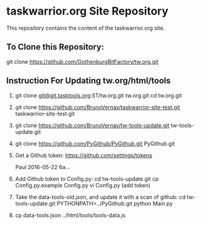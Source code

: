 # taskwarrior.org Site Repository

This repository contains the content of the taskwarrior.org site.


## To Clone this Repository:

   git clone https://github.com/GothenburgBitFactory/tw.org.git


## Instruction For Updating tw.org/html/tools

1. git clone git@git.tasktools.org:ST/tw.org.git tw.org.git
   cd tw.org.git

2. git clone https://github.com/BrunoVernay/taskwarrior-site-test.git taskwarrior-site-test.git

3. git clone https://github.com/BrunoVernay/tw-tools-update.git tw-tools-update.git

4. git clone https://github.com/PyGithub/PyGithub.git PyGithub.git

5. Get a Github token:
   https://github.com/settings/tokens

     Paul
     2016-05-22
     6a...

6. Add Github token to Config.py:
  cd tw-tools-update.git
  cp Config.py.example Config.py
  vi Config.py (add token)

7. Take the data-tools-old.json, and update it with a scan of github:
  cd tw-tools-update.git
  PYTHONPATH=../PyGithub.git python Main.py

8. cp data-tools.json ../html/tools/tools-data.js

